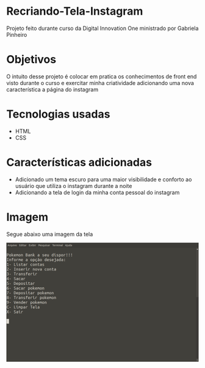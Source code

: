 # Recriando-Tela-Instagram

Projeto feito durante curso da Digital Innovation One ministrado por Gabriela Pinheiro

# Objetivos

O intuito desse projeto é colocar em pratica os conhecimentos de front end visto durante o curso e exercitar minha criatividade adicionando uma nova característica a página do instagram

# Tecnologias usadas

* HTML
* CSS

# Características adicionadas

* Adicionado um tema escuro para uma maior visibilidade e conforto ao usuário que utiliza o instagram durante a noite
* Adicionando a tela de login da minha conta pessoal do instagram

# Imagem

Segue abaixo uma imagem da tela

![Imagem inicial](https://github.com/Leandrors91/pokemon-bank/blob/master/banco-pokemon/imgs/inicio.png 'Inicio')


